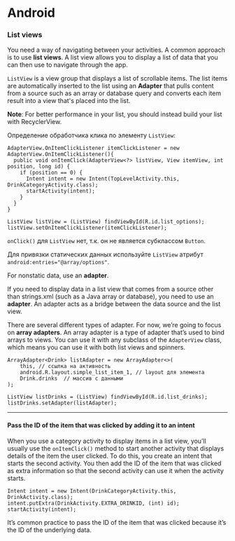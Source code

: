 ﻿# Android

### List views

You need a way of navigating between your activities. A common approach is to use __list views__. A list view allows you to display a list of data that you can then use to navigate through the app.

`ListView` is a view group that displays a list of scrollable items. The list items are automatically inserted to the list using an __Adapter__ that pulls content from a source such as an array or database query and converts each item result into a view that's placed into the list.

__Note__: For better performance in your list, you should instead build your list with RecyclerView.

Определение обработчика клика по элементу `ListView`:

```
AdapterView.OnItemClickListener itemClickListener = new AdapterView.OnItemClickListener(){
  public void onItemClick(AdapterView<?> listView, View itemView, int position, long id) {
    if (position == 0) {
      Intent intent = new Intent(TopLevelActivity.this, DrinkCategoryActivity.class);
      startActivity(intent);
    }
  }
}

ListView listView = (ListView) findViewById(R.id.list_options);
listView.setOnItemClickListener(itemClickListener);
```

`onClick()` для `ListView` нет, т.к. он не является субклассом `Button`. 

Для привязки статических данных используйте `ListView` атрибут `android:entries="@array/options"`.

For nonstatic data, use an __adapter__.

If you need to display data in a list view that comes from a source other than strings.xml (such as a Java array or database), you need to use an __adapter__. An adapter acts as a bridge between the data source and the list view.

There are several different types of adapter. For now, we’re going to focus on __array adapters__.  An array adapter is a type of adapter that’s used to bind 
arrays to views. You can use it with any subclass of the `AdapterView` class, which means you can use it with both list views and spinners.

```
ArrayAdapter<Drink> listAdapter = new ArrayAdapter<>(
    this, // ссылка на активность
    android.R.layout.simple_list_item_1, // layout для элемента
    Drink.drinks  // массив с данными
);

ListView listDrinks = (ListView) findViewById(R.id.list_drinks);
listDrinks.setAdapter(listAdapter);
```

---

#### Pass the ID of the item that was clicked by adding it to an intent

When you use a category activity to display items in a list view, you’ll usually use the `onItemClick()` method to start another activity that displays details of the item the user clicked. To do this, you create an intent that starts the second activity. You then add the ID of the item that was clicked as extra information so that the second activity can use it when the activity starts. 

```
Intent intent = new Intent(DrinkCategoryActivity.this, DrinkActivity.class);
intent.putExtra(DrinkActivity.EXTRA_DRINKID, (int) id);
startActivity(intent);
```

It’s common practice to pass the ID of the item that was clicked because it’s the ID of the underlying data.
